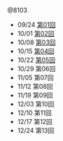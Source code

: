 @8103

- 09/24 [第01回](L201.html)
- 10/01 [第02回](L202.html)
- 10/08 [第03回](L203.html)
- 10/15 [第04回](L204.html)
- 10/22 [第05回](L205.html)
- 10/29 第06回
- 11/05 第07回
- 11/12 第08回
- 11/19 第09回
- 12/03 第10回
- 12/10 第11回
- 12/17 第12回
- 12/24 第13回
